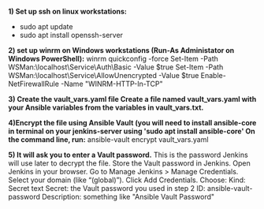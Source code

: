 **1) Set up ssh on linux workstations:**
*    sudo apt update
*    sudo apt install openssh-server
    
**2) set up winrm on Windows workstations (Run-As Administator on Windows PowerShell):**
    winrm quickconfig -force
    Set-Item -Path WSMan:\localhost\Service\Auth\Basic -Value $true
    Set-Item -Path WSMan:\localhost\Service\AllowUnencrypted -Value $true
    Enable-NetFirewallRule -Name "WINRM-HTTP-In-TCP"
    
**3) Create the vault_vars.yaml file Create a file named vault_vars.yaml with your Ansible variables from the variables in vault_vars.txt.**

**4)Encrypt the file using Ansible Vault (you will need to install ansible-core in terminal on your jenkins-server using 'sudo apt install ansible-core' On the command line, run:**
    ansible-vault encrypt vault_vars.yaml

**5) It will ask you to enter a Vault password.** This is the password Jenkins will use later to decrypt the file.  Store the Vault password in Jenkins. Open Jenkins in your browser.
Go to Manage Jenkins > Manage Credentials.  Select your domain (like “(global)”). Click Add Credentials.
Choose:
    Kind: Secret text
    Secret: the Vault password you used in step 2
    ID: ansible-vault-password
    Description: something like "Ansible Vault Password"
